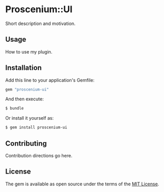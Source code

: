 # Proscenium::UI
Short description and motivation.

## Usage
How to use my plugin.

## Installation
Add this line to your application's Gemfile:

```ruby
gem "proscenium-ui"
```

And then execute:
```bash
$ bundle
```

Or install it yourself as:
```bash
$ gem install proscenium-ui
```

## Contributing
Contribution directions go here.

## License
The gem is available as open source under the terms of the [MIT License](https://opensource.org/licenses/MIT).
